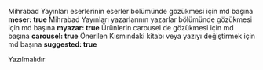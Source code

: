 Mihrabad Yayınları eserlerinin eserler bölümünde gözükmesi için md başına **meser: true**
Mihrabad Yayınları yazarlarının yazarlar bölümünde gözükmesi için md başına **myazar: true**
Ürünlerin carousel de gözükmesi için md başına  **carousel: true**
Önerilen Kısmındaki kitabı veya yazıyı değiştirmek için md başına **suggested: true**

Yazılmalıdır
